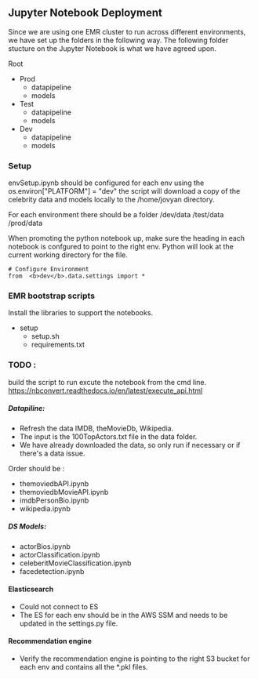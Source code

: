 ## Jupyter Notebook Deployment

Since we are using one EMR cluster to run across different environments, we have set up the folders in the following way.  The following folder stucture on the Jupyter Notebook is what we have agreed upon.

Root
  - Prod
    - datapipeline
    - models
  - Test
    - datapipeline
    - models
  - Dev
    - datapipeline
    - models


### Setup

envSetup.ipynb should be configured for each env 
using the os.environ["PLATFORM"] = "dev"
the script will download a copy of the celebrity data and models locally to the /home/jovyan directory.

For each environment there should be a folder 
    /dev/data
    /test/data
    /prod/data

When promoting the python notebook up, make sure the heading in each notebook is confgured to point to the right env.  Python will look at the current working directory for the file.

    # Configure Environment 
    from  <b>dev</b>.data.settings import * 




### EMR bootstrap scripts
Install the libraries to support the notebooks.
- setup
    - setup.sh
    - requirements.txt


### TODO :

build the script to run excute the notebook from the cmd line.
https://nbconvert.readthedocs.io/en/latest/execute_api.html

##### Datapiline: 
- Refresh the data IMDB, theMovieDb, Wikipedia.
- The input is the 100TopActors.txt file in the data folder.  
- We have already downloaded the data, so only run if necessary or if there's a data issue.

Order should be :
- themoviedbAPI.ipynb
- themoviedbMovieAPI.ipynb
- imdbPersonBio.ipynb
- wikipedia.ipynb

##### DS Models:
- actorBios.ipynb
- actorClassification.ipynb
- celeberitMovieClassification.ipynb
- facedetection.ipynb


#### Elasticsearch 
- Could not connect to ES
- The ES for each env should be in the AWS SSM and needs to be updated in the settings.py file.


#### Recommendation engine 
- Verify the recommendation engine is pointing to the right S3 bucket for each env and contains all the *.pkl files.

